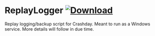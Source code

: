 # ReplayLogger [![Download](https://img.shields.io/badge/Download-Latest_Release-brightgreen)](https://github.com/MicaLovesKPOP/ReplayLogger/releases/latest)

Replay logging/backup script for Crashday. Meant to run as a Windows service. More details will follow in due time.

<!---
## Table of Contents
- [Features](#features)
- [Usage](#usage)
- [Screenshots](#screenshots)
- [Acknowledgements](#acknowledgements)
- [License](#license)


## Features

- Lorem ipsum

## Usage

- Lorem ipsum

## Screenshots

| LORUM | IPSUM |
| --- | --- |
| ![IPSUM](screenshots/1.png) | ![LOREM](screenshots/2.png) |

## Acknowledgements

This project makes use of some code and text generated with the help of [Bing Chat](https://www.bing.com/search?q=Bing+AI&showconv=1) and [ChatGPT](https://chat.openai.com/).

## License

This project is licensed under the GNU GPLv3 License. See the [LICENSE](https://github.com/MicaLovesKPOP/WinterBot/blob/main/LICENSE) file for details.
-->
